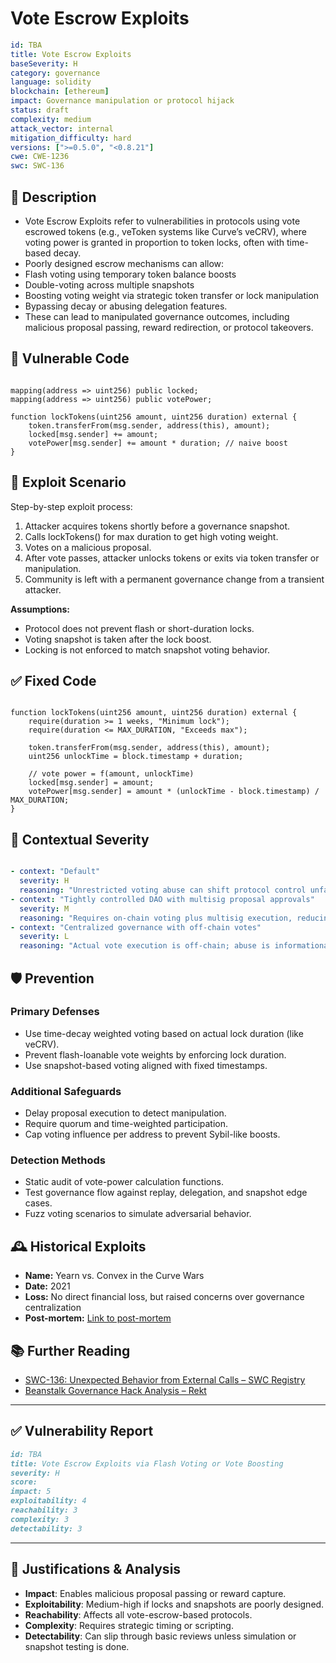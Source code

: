 # Vote Escrow Exploits

```YAML
id: TBA
title: Vote Escrow Exploits 
baseSeverity: H
category: governance
language: solidity
blockchain: [ethereum]
impact: Governance manipulation or protocol hijack
status: draft
complexity: medium
attack_vector: internal
mitigation_difficulty: hard
versions: [">=0.5.0", "<0.8.21"]
cwe: CWE-1236
swc: SWC-136
```

## 📝 Description

- Vote Escrow Exploits refer to vulnerabilities in protocols using vote escrowed tokens (e.g., veToken systems like Curve’s veCRV), where voting power is granted in proportion to token locks, often with time-based decay. 
- Poorly designed escrow mechanisms can allow:
- Flash voting using temporary token balance boosts
- Double-voting across multiple snapshots
- Boosting voting weight via strategic token transfer or lock manipulation
- Bypassing decay or abusing delegation features.
- These can lead to manipulated governance outcomes, including malicious proposal passing, reward redirection, or protocol takeovers.

## 🚨 Vulnerable Code

```solidity

mapping(address => uint256) public locked;
mapping(address => uint256) public votePower;

function lockTokens(uint256 amount, uint256 duration) external {
    token.transferFrom(msg.sender, address(this), amount);
    locked[msg.sender] += amount;
    votePower[msg.sender] += amount * duration; // naive boost
}
```

## 🧪 Exploit Scenario

Step-by-step exploit process:

1. Attacker acquires tokens shortly before a governance snapshot.
2. Calls lockTokens() for max duration to get high voting weight.
3. Votes on a malicious proposal.
4. After vote passes, attacker unlocks tokens or exits via token transfer or manipulation.
5. Community is left with a permanent governance change from a transient attacker.

**Assumptions:**

- Protocol does not prevent flash or short-duration locks.
- Voting snapshot is taken after the lock boost.
- Locking is not enforced to match snapshot voting behavior.

## ✅ Fixed Code

```solidity

function lockTokens(uint256 amount, uint256 duration) external {
    require(duration >= 1 weeks, "Minimum lock");
    require(duration <= MAX_DURATION, "Exceeds max");

    token.transferFrom(msg.sender, address(this), amount);
    uint256 unlockTime = block.timestamp + duration;

    // vote power = f(amount, unlockTime)
    locked[msg.sender] = amount;
    votePower[msg.sender] = amount * (unlockTime - block.timestamp) / MAX_DURATION;
}
```
## 🧭 Contextual Severity

```yaml

- context: "Default"
  severity: H
  reasoning: "Unrestricted voting abuse can shift protocol control unfairly."
- context: "Tightly controlled DAO with multisig proposal approvals"
  severity: M
  reasoning: "Requires on-chain voting plus multisig execution, reducing impact."
- context: "Centralized governance with off-chain votes"
  severity: L
  reasoning: "Actual vote execution is off-chain; abuse is informational only."
```

## 🛡️ Prevention

### Primary Defenses

- Use time-decay weighted voting based on actual lock duration (like veCRV).
- Prevent flash-loanable vote weights by enforcing lock duration.
- Use snapshot-based voting aligned with fixed timestamps.

### Additional Safeguards

- Delay proposal execution to detect manipulation.
- Require quorum and time-weighted participation.
- Cap voting influence per address to prevent Sybil-like boosts.

### Detection Methods

- Static audit of vote-power calculation functions.
- Test governance flow against replay, delegation, and snapshot edge cases.
- Fuzz voting scenarios to simulate adversarial behavior.

## 🕰️ Historical Exploits

- **Name:** Yearn vs. Convex in the Curve Wars 
- **Date:** 2021 
- **Loss:** No direct financial loss, but raised concerns over governance centralization 
- **Post-mortem:** [Link to post-mortem](https://www.flovtec.com/post/the-curve-wars-explained)   

## 📚 Further Reading

- [SWC-136: Unexpected Behavior from External Calls – SWC Registry](https://swcregistry.io/docs/SWC-136/) 
- [Beanstalk Governance Hack Analysis – Rekt](https://rekt.news/beanstalk-rekt/)
  
---

## ✅ Vulnerability Report

```markdown
id: TBA
title: Vote Escrow Exploits via Flash Voting or Vote Boosting
severity: H
score:
impact: 5         
exploitability: 4 
reachability: 3   
complexity: 3     
detectability: 3  
```

---

## 📄 Justifications & Analysis

- **Impact**: Enables malicious proposal passing or reward capture.
- **Exploitability**: Medium-high if locks and snapshots are poorly designed.
- **Reachability**: Affects all vote-escrow-based protocols.
- **Complexity**: Requires strategic timing or scripting.
- **Detectability**: Can slip through basic reviews unless simulation or snapshot testing is done.


